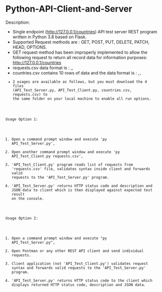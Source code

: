 # Python-API-Client-and-Server
Description:
- Single endpoint (http://127.0.0.1/countries) API test server REST program written in Python 3.8 based on Flask.
- Supported Request methods are : GET, POST, PUT, DELETE, PATCH, HEAD, OPTIONS.
- GET request method has been improperly implemented to allow the following request to return all record data for information purposes:
  http://127.0.0.1/countries
- requests.csv data format is : <request method>,<request url>,<expected returned http status code>
- countries.csv contains 10 rows of data and the data format is : <name>,<code>,<capital>
- 2 usages are available as follows, but you must download the 4 files (API_Test_Server.py, API_Test_Client.py, countries.csv, requests.csv) to the same folder on your local machine to enable all run options.

Usage Option 1:
1) Open a command prompt window and execute 'py API_Test_Server.py',
2) Open another command prompt window and execute 'py API_Test_Client.py requests.csv',
3) 'API_Test_Client.py' program reads list of requests from 'requests.csv' file, validates syntax inside client and forwards valid requests to the 'API_Test_Server.py' program. 
4) 'API_Test_Server.py' returns HTTP status code and description and JSON data to client which is then displayed against expected test result on the console.

Usage Option 2:
1) Open a command prompt window and execute "py API_Test_Server.py",
2) Open Postman or any other REST API client and send individual requests.
3) Client application (not 'API_Test_Client.py') validates request syntax and forwards valid requests to the 'API_Test_Server.py' program. 
4) 'API_Test_Server.py' returns HTTP status code to the client which displays returned HTTP status code, description and JSON data. 


